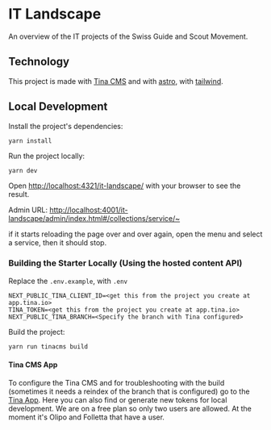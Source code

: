 # IT Landscape

An overview of the IT projects of the Swiss Guide and Scout Movement.

## Technology

This project is made with [Tina CMS](https://tina.io/) and with [astro](https://astro.build/), with [tailwind](https://tailwindcss.com/).

## Local Development

Install the project's dependencies:

```
yarn install
```

Run the project locally:

```
yarn dev
```

Open [http://localhost:4321/it-landscape/](http://localhost:4321/it-landscape/) with your browser to see the result.


Admin URL: [http://localhost:4001/it-landscape/admin/index.html#/collections/service/~](http://localhost:4001/it-landscape/admin/index.html#/collections/service/~)

if it starts reloading the page over and over again, open the menu and select a service, then it should stop.

### Building the Starter Locally (Using the hosted content API)

Replace the `.env.example`, with `.env`

```
NEXT_PUBLIC_TINA_CLIENT_ID=<get this from the project you create at app.tina.io>
TINA_TOKEN=<get this from the project you create at app.tina.io>
NEXT_PUBLIC_TINA_BRANCH=<Specify the branch with Tina configured>
```

Build the project:

```bash
yarn run tinacms build
```

#### Tina CMS App

To configure the Tina CMS and for troubleshooting with the build (sometimes it needs a reindex of the branch that is configured) go to the [Tina App](https://app.tina.io/projects/1f372132-ef1c-4d76-914d-8f9e92d12b21/overview). Here you can also find or generate new tokens for local development. We are on a free plan so only two users are allowed. At the moment it's Olipo and Folletta that have  a user.